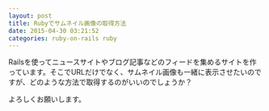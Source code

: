 ```yaml
---
layout: post
title: Rubyでサムネイル画像の取得方法
date: 2015-04-30 03:21:52
categories: ruby-on-rails ruby
---
```

<p>Railsを使ってニュースサイトやブログ記事などのフィードを集めるサイトを作っています。そこでURLだけでなく、サムネイル画像も一緒に表示させたいのですが、どのような方法で取得するのがいいのでしょうか？</p>

<p>よろしくお願いします。</p>
